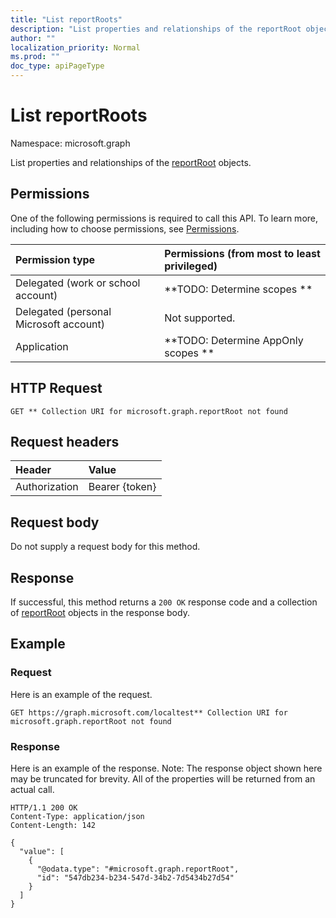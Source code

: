 ```yaml
---
title: "List reportRoots"
description: "List properties and relationships of the reportRoot objects."
author: ""
localization_priority: Normal
ms.prod: ""
doc_type: apiPageType
---
```


# List reportRoots

Namespace: microsoft.graph

List properties and relationships of the [reportRoot](../resources/reportroot.md) objects.

## Permissions
One of the following permissions is required to call this API. To learn more, including how to choose permissions, see [Permissions](/concepts/permissions-reference.md).

|Permission type|Permissions (from most to least privileged)|
|:---|:---|
|Delegated (work or school account)|**TODO: Determine scopes **|
|Delegated (personal Microsoft account)|Not supported.|
|Application|**TODO: Determine AppOnly scopes **|

## HTTP Request
<!-- {
  "blockType": "ignored"
}
-->
``` http
GET ** Collection URI for microsoft.graph.reportRoot not found
```

## Request headers
|Header|Value|
|:---|:---|
|Authorization|Bearer {token}|

## Request body
Do not supply a request body for this method.

## Response
If successful, this method returns a `200 OK` response code and a collection of [reportRoot](../resources/reportroot.md) objects in the response body.

## Example

### Request
Here is an example of the request.
<!-- {
  "blockType": "request",
  "name": "get_reportroot"
}
-->
``` http
GET https://graph.microsoft.com/localtest** Collection URI for microsoft.graph.reportRoot not found
```

### Response
Here is an example of the response. Note: The response object shown here may be truncated for brevity. All of the properties will be returned from an actual call.
<!-- {
  "blockType": "response",
  "truncated": true,
  "@odata.type": "collection(microsoft.graph.reportroot)"
}
-->
``` http
HTTP/1.1 200 OK
Content-Type: application/json
Content-Length: 142

{
  "value": [
    {
      "@odata.type": "#microsoft.graph.reportRoot",
      "id": "547db234-b234-547d-34b2-7d5434b27d54"
    }
  ]
}
```

